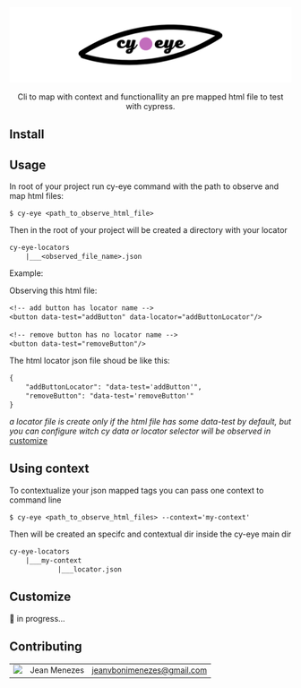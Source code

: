 <div align="center">

<img src="./public/lib-banner.png">

Cli to map with context and functionallity an pre mapped html file to test with cypress.

</div>

## Install

## Usage

In root of your project run cy-eye command with the path to observe and map html files:

```
$ cy-eye <path_to_observe_html_file>
```

Then in the root of your project will be created a directory with your locator

```
cy-eye-locators
    |___<observed_file_name>.json
```

Example:

Observing this html file:

```
<!-- add button has locator name -->
<button data-test="addButton" data-locator="addButtonLocator"/>

<!-- remove button has no locator name -->
<button data-test="removeButton"/>
```

The html locator json file shoud be like this:

```
{
    "addButtonLocator": "data-test='addButton'",
    "removeButton": "data-test='removeButton'"
}
```

_a locator file is create only if the html file has some data-test by default, but you can configure witch cy data or locator selector will be observed in_ [customize](https://github.com/JeanMenezees/cy-eye#customize)

## Using context

To contextualize your json mapped tags you can pass one context to command line

```
$ cy-eye <path_to_observe_html_files> --context='my-context'
```

Then will be created an specifc and contextual dir inside the cy-eye main dir

```
cy-eye-locators
    |___my-context
            |___locator.json
```

## Customize

🚧 in progress...

## Contributing

|                                                            |              |                            |
| ---------------------------------------------------------- | ------------ | -------------------------- |
| <img src="https://github.com/JeanMenezees.png" width="48"> | Jean Menezes | jeanvbonimenezes@gmail.com |
